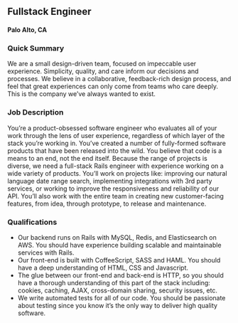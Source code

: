 ## Fullstack Engineer
#### Palo Alto, CA

### Quick Summary
We are a small design-driven team, focused on impeccable user experience. Simplicity, quality, and care inform our decisions and processes. We believe in a collaborative, feedback-rich design process, and feel that great experiences can only come from teams who care deeply. This is the company we’ve always wanted to exist.

### Job Description
You’re a product-obsessed software engineer who evaluates all of your work through the lens of user experience, regardless of which layer of the stack you’re working in. You’ve created a number of fully-formed software products that have been released into the wild. You believe that code is a means to an end, not the end itself.
Because the range of projects is diverse, we need a full-stack Rails engineer with experience working on a wide variety of products. You’ll work on projects like: improving our natural language date range search, implementing integrations with 3rd party services, or working to improve the responsiveness and reliability of our API. You’ll also work with the entire team in creating new customer-facing features, from idea, through prototype, to release and maintenance.

### Qualifications
+	Our backend runs on Rails with MySQL, Redis, and Elasticsearch on AWS. You should have experience building scalable and maintainable services with Rails.
+	Our front-end is built with CoffeeScript, SASS and HAML. You should have a deep understanding of HTML, CSS and Javascript.
+	The glue between our front-end and back-end is HTTP, so you should have a thorough understanding of this part of the stack including: cookies, caching, AJAX, cross-domain sharing, security issues, etc.
+	We write automated tests for all of our code. You should be passionate about testing since you know it’s the only way to deliver high quality software.
